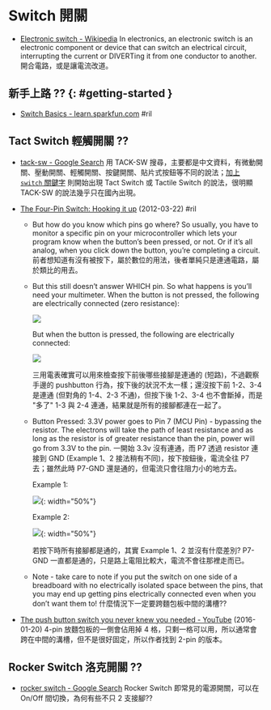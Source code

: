 # Switch 開關

  - [Electronic switch \- Wikipedia](https://en.wikipedia.org/wiki/Electronic_switch) In electronics, an electronic switch is an electronic component or device that can switch an electrical circuit, interrupting the current or DIVERTing it from one conductor to another. 開合電路，或是讓電流改道。

## 新手上路 ?? {: #getting-started }

  - [Switch Basics \- learn\.sparkfun\.com](https://learn.sparkfun.com/tutorials/switch-basics/all) #ril

## Tact Switch 輕觸開關 ??

  - [tack\-sw \- Google Search](https://www.google.com/search?q=tack-sw) 用 TACK-SW 搜尋，主要都是中文資料，有微動開關、壓動開關、輕觸開關、按鍵開關、貼片式按鈕等不同的說法；[加上 `switch` 關鍵字](https://www.google.com/search?q=tack-sw+switch&tbm=isch) 則開始出現 Tact Switch 或 Tactile Switch 的說法，很明顯 TACK-SW 的說法幾乎只在國內出現。
  - [The Four\-Pin Switch: Hooking it up](http://tymkrs.tumblr.com/post/19734219441/the-four-pin-switch-hooking-it-up) (2012-03-22) #ril
      - But how do you know which pins go where? So usually, you have to monitor a specific pin on your microcontroller which lets your program know when the button’s been pressed, or not. Or if it’s all analog, when you click down the button, you’re completing a circuit. 前者想知道有沒有被按下，屬於數位的用法，後者單純只是連通電路，屬於類比的用去。
      - But this still doesn’t answer WHICH pin. So what happens is you’ll need your multimeter. When the button is not pressed, the following are electrically connected (zero resistance):

        ![](https://66.media.tumblr.com/tumblr_m0v9x5FpWt1qf00w4.png)

        But when the button is pressed, the following are electrically connected:

        ![](https://66.media.tumblr.com/tumblr_m0va55YNKv1qf00w4.png)

        三用電表確實可以用來檢查按下前後哪些接腳是連通的 (短路)，不過觀察手邊的 pushbutton 行為，按下後的狀況不太一樣；還沒按下前 1-2、3-4 是連通 (但對角的 1-4、2-3 不通)，但按下後 1-2、3-4 也不會斷掉，而是 "多了" 1-3 與 2-4 連通，結果就是所有的接腳都連在一起了。

      - Button Pressed: 3.3V power goes to Pin 7 (MCU Pin) - bypassing the resistor.  The electrons will take the path of least resistance and as long as the resistor is of greater resistance than the pin, power will go from 3.3V to the pin. 一開始 3.3v 沒有連通，而 P7 透過 resistor 連接到 GND (Example 1、2 接法稍有不同)，按下按鈕後，電流全往 P7 去；雖然此時 P7-GND 還是通的，但電流只會往阻力小的地方去。

        Example 1:

        ![](https://66.media.tumblr.com/tumblr_m0vayccEDv1qf00w4.png){: width="50%"}

        Example 2:

        ![](https://66.media.tumblr.com/tumblr_m0vb7lw4X61qf00w4.png){: width="50%"}

        若按下時所有接腳都是通的，其實 Example 1、2 並沒有什麼差別? P7-GND 一直都是通的，只是路上電阻比較大，電流不會往那裡走而已。

      - Note - take care to note if you put the switch on one side of a breadboard with no electrically isolated space between the pins, that you may end up getting pins electrically connected even when you don’t want them to! 什麼情況下一定要跨麵包板中間的溝槽??

  - [The push button switch you never knew you needed \- YouTube](https://www.youtube.com/watch?v=vBFXuifgRkM) (2016-01-20) 4-pin 放麵包板的一側會佔用掉 4 格，只剩一格可以用，所以通常會跨在中間的溝槽，但不是很好固定，所以作者找到 2-pin 的版本。

## Rocker Switch 洛克開關 ??

  - [rocker switch \- Google Search](https://www.google.com/search?q=rocker+switch&tbm=isch) Rocker Switch 即常見的電源開關，可以在 On/Off 間切換，為何有些不只 2 支接腳??

